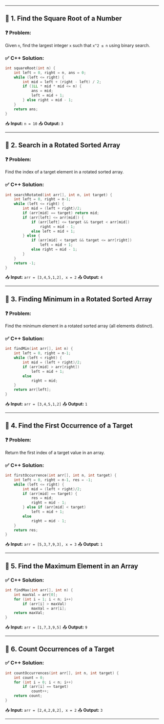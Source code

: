 
---

## 🔷 1. **Find the Square Root of a Number**

### ❓ Problem:

Given `n`, find the largest integer `x` such that `x^2 ≤ n` using binary search.

### ✅ C++ Solution:

```cpp
int squareRoot(int n) {
    int left = 0, right = n, ans = 0;
    while (left <= right) {
        int mid = left + (right - left) / 2;
        if (1LL * mid * mid <= n) {
            ans = mid;
            left = mid + 1;
        } else right = mid - 1;
    }
    return ans;
}
```

📥 **Input:** `n = 10`
📤 **Output:** `3`

---

## 🔷 2. **Search in a Rotated Sorted Array**

### ❓ Problem:

Find the index of a target element in a rotated sorted array.

### ✅ C++ Solution:

```cpp
int searchRotated(int arr[], int n, int target) {
    int left = 0, right = n-1;
    while (left <= right) {
        int mid = (left + right)/2;
        if (arr[mid] == target) return mid;
        if (arr[left] <= arr[mid]) {
            if (arr[left] <= target && target < arr[mid])
                right = mid - 1;
            else left = mid + 1;
        } else {
            if (arr[mid] < target && target <= arr[right])
                left = mid + 1;
            else right = mid - 1;
        }
    }
    return -1;
}
```

📥 **Input:** `arr = [3,4,5,1,2], x = 2`
📤 **Output:** `4`

---

## 🔷 3. **Finding Minimum in a Rotated Sorted Array**

### ❓ Problem:

Find the minimum element in a rotated sorted array (all elements distinct).

### ✅ C++ Solution:

```cpp
int findMin(int arr[], int n) {
    int left = 0, right = n-1;
    while (left < right) {
        int mid = (left + right)/2;
        if (arr[mid] > arr[right])
            left = mid + 1;
        else
            right = mid;
    }
    return arr[left];
}
```

📥 **Input:** `arr = [3,4,5,1,2]`
📤 **Output:** `1`

---

## 🔷 4. **Find the First Occurrence of a Target**

### ❓ Problem:

Return the first index of a target value in an array.

### ✅ C++ Solution:

```cpp
int firstOccurrence(int arr[], int n, int target) {
    int left = 0, right = n-1, res = -1;
    while (left <= right) {
        int mid = (left + right)/2;
        if (arr[mid] == target) {
            res = mid;
            right = mid - 1;
        } else if (arr[mid] < target)
            left = mid + 1;
        else
            right = mid - 1;
    }
    return res;
}
```

📥 **Input:** `arr = [5,3,7,9,3], x = 3`
📤 **Output:** `1`

---

## 🔷 5. **Find the Maximum Element in an Array**

### ✅ C++ Solution:

```cpp
int findMax(int arr[], int n) {
    int maxVal = arr[0];
    for (int i = 1; i < n; i++)
        if (arr[i] > maxVal)
            maxVal = arr[i];
    return maxVal;
}
```

📥 **Input:** `arr = [1,7,3,9,5]`
📤 **Output:** `9`

---

## 🔷 6. **Count Occurrences of a Target**

### ✅ C++ Solution:

```cpp
int countOccurrences(int arr[], int n, int target) {
    int count = 0;
    for (int i = 0; i < n; i++)
        if (arr[i] == target)
            count++;
    return count;
}
```

📥 **Input:** `arr = [2,4,2,8,2], x = 2`
📤 **Output:** `3`

---



